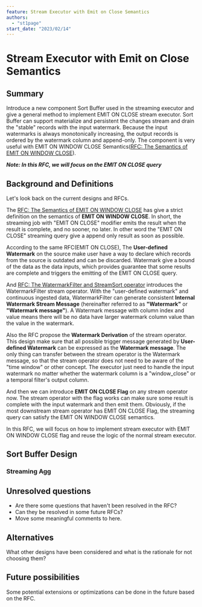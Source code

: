 ```yaml
---
feature: Stream Executor with Emit on Close Semantics
authors:
  - "st1page"
start_date: "2023/02/14"
---
```


# Stream Executor with Emit on Close Semantics 

## Summary

Introduce a new component Sort Buffer used in the streaming executor and give a general method to implement EMIT ON CLOSE stream executor. Sort Buffer can support materialize and persistent the changes stream and drain the "stable" records with the input watermark. Because the input watermarks is always monotonically increasing, the output records is ordered by the watermark column and append-only. The component is very useful with EMIT ON WINDOW CLOSE Semantics([RFC: The Semantics of EMIT ON WINDOW CLOSE](https://github.com/risingwavelabs/rfcs/pull/30)).

***Note: In this RFC, we will focus on the EMIT ON CLOSE query***

## Background and Definitions 
Let's look back on the current designs and RFCs. 

The [RFC: The Semantics of EMIT ON WINDOW CLOSE](https://github.com/risingwavelabs/rfcs/pull/30) has give a strict definition on the semantics of **EMIT ON WINDOW CLOSE**. In short, the streaming job with "EMIT ON CLOSE" modifier emits the result when the result is complete, and no sooner, no later. In other word the "EMIT ON CLOSE" streaming query give a append only result as soon as possible.

According to the same RFC(EMIT ON CLOSE), The **User-defined Watermark** on the source make user have a way to declare which records from the source is outdated and can be discarded. Watermark give a bound of the data as the data inputs, which provides guarantee that some results are complete and triggers the emitting of the EMIT ON CLOSE query.

And [RFC: The WatermarkFilter and StreamSort operator](https://github.com/risingwavelabs/rfcs/pull/2) introduces the WatermarkFilter stream operator. With the "user-defined watermark" and continuous ingested data, WatermarkFilter can generate consistent **Internal Watermark Stream Message** (hereinafter referred to as **"Watermark"** or **"Watermark message"**). A Watermark message with column index and value means there will be no data have larger watermark column value than the value in the watermark.

Also the RFC propose the **Watermark Derivation** of the stream operator. This design make sure that all possible trigger message generated by **User-defined Watermark** can be expressed as the **Watermark message**. The only thing can transfer between
the stream operator is the Watermark message, so that the stream operator does not need to be aware of the "time window" or other concept. The executor just need to handle the input watermark no matter whether the watermark column is a "window_close" or a temporal filter's output column.

And then we can introduce **EMIT ON CLOSE Flag** on any stream operator now. The stream operator with the flag works can make sure some result is complete with the input watermark and then emit them. Obviously, if the most downstream stream operator has EMIT ON CLOSE Flag, the streaming query can satisfy the EMIT ON WINDOW CLOSE semantics. 

In this RFC, we will focus on how to implement stream executor with EMIT ON WINDOW CLOSE flag and reuse the logic of the normal stream executor.

## Sort Buffer Design

### Streaming Agg

## Unresolved questions

* Are there some questions that haven't been resolved in the RFC?
* Can they be resolved in some future RFCs?
* Move some meaningful comments to here.

## Alternatives

What other designs have been considered and what is the rationale for not choosing them?

## Future possibilities

Some potential extensions or optimizations can be done in the future based on the RFC.
